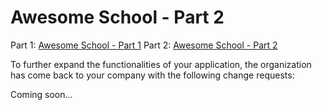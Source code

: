 # Awesome School - Part 2

Part 1: [Awesome School - Part 1](./awesome_school.md)
Part 2: [Awesome School - Part 2](./awesome_school_2.md)

To further expand the functionalities of your application, the organization has come back to your company with the following change requests:

Coming soon...